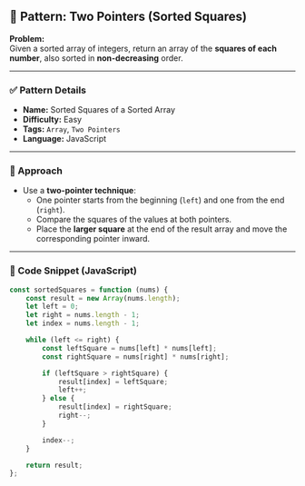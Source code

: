## 🧩 Pattern: Two Pointers (Sorted Squares)

**Problem:**  
Given a sorted array of integers, return an array of the **squares of each number**, also sorted in **non-decreasing** order.

---

### ✅ Pattern Details

- **Name:** Sorted Squares of a Sorted Array  
- **Difficulty:** Easy  
- **Tags:** `Array`, `Two Pointers`  
- **Language:** JavaScript  

---

### 🧠 Approach

- Use a **two-pointer technique**:
  - One pointer starts from the beginning (`left`) and one from the end (`right`).
  - Compare the squares of the values at both pointers.
  - Place the **larger square** at the end of the result array and move the corresponding pointer inward.

---

### 📎 Code Snippet (JavaScript)

```js
const sortedSquares = function (nums) {
    const result = new Array(nums.length);
    let left = 0;
    let right = nums.length - 1;
    let index = nums.length - 1;

    while (left <= right) {
        const leftSquare = nums[left] * nums[left];
        const rightSquare = nums[right] * nums[right];

        if (leftSquare > rightSquare) {
            result[index] = leftSquare;
            left++;
        } else {
            result[index] = rightSquare;
            right--;
        }

        index--;
    }

    return result;
};
